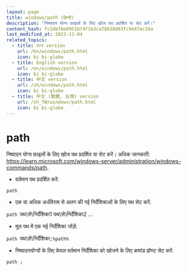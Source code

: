 ```yaml
---
layout: page
title: windows/path (हिन्दी)
description: "निष्पादन योग्य फ़ाइलों के लिए खोज पथ प्रदर्शित या सेट करें।"
content_hash: fc24bf6e0951b74f1b3ca78638d03fc9447ac19a
last_modified_at: 2023-11-04
related_topics:
  - title: বাংলা version
    url: /bn/windows/path.html
    icon: bi bi-globe
  - title: English version
    url: /en/windows/path.html
    icon: bi bi-globe
  - title: 中文 version
    url: /zh/windows/path.html
    icon: bi bi-globe
  - title: 中文 (繁體, 台灣) version
    url: /zh_TW/windows/path.html
    icon: bi bi-globe
---
```

# path

निष्पादन योग्य फ़ाइलों के लिए खोज पथ प्रदर्शित या सेट करें।
अधिक जानकारी: <https://learn.microsoft.com/windows-server/administration/windows-commands/path>.

- वर्तमान पथ प्रदर्शित करें:

`path`

- एक या अधिक अर्धविराम से अलग की गई निर्देशिकाओं के लिए पथ सेट करें:

`path `<span class="tldr-var badge badge-pill bg-dark-lm bg-white-dm text-white-lm text-dark-dm font-weight-bold">पथ\से\निर्देशिका1 पथ\से\निर्देशिका2 ...</span>

- मूल पथ में एक नई निर्देशिका जोड़ें:

`path `<span class="tldr-var badge badge-pill bg-dark-lm bg-white-dm text-white-lm text-dark-dm font-weight-bold">पथ\से\निर्देशिका</span>`;%path%`

- निष्पादनयोग्यों के लिए केवल वर्तमान निर्देशिका को खोजने के लिए कमांड प्रॉम्प्ट सेट करें:

`path ;`
